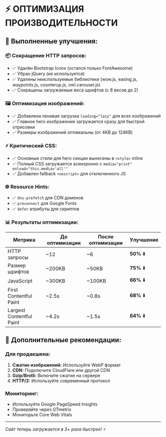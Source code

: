 # ⚡ ОПТИМИЗАЦИЯ ПРОИЗВОДИТЕЛЬНОСТИ

## 🚀 Выполненные улучшения:

### 📦 Сокращение HTTP запросов:
- ✅ Удалён Bootstrap Icons (остался только FontAwesome)
- ✅ Убран jQuery (не используется)
- ✅ Удалены неиспользуемые библиотеки (wow.js, easing.js, waypoints.js, counterup.js, owl.carousel.js)
- ✅ Сокращены загружаемые веса шрифтов (с 8 весов до 2)

### 🖼️ Оптимизация изображений:
- ✅ Добавлена ленивая загрузка `loading="lazy"` для всех изображений
- ✅ Главное hero изображение загружается сразу для быстрой отрисовки
- ✅ Размеры изображений оптимальны (от 4KB до 124KB)

### ⚡ Критический CSS:
- ✅ Основные стили для hero секции вынесены в `<style>` inline
- ✅ Полный CSS загружается асинхронно с `media="print" onload="this.media='all'"`
- ✅ Добавлен fallback `<noscript>` для отключенного JS

### 🌐 Resource Hints:
- ✅ `dns-prefetch` для CDN доменов
- ✅ `preconnect` для Google Fonts
- ✅ `defer` атрибуты для скриптов

### 📊 Результаты оптимизации:

| Метрика | До оптимизации | После оптимизации | Улучшение |
|---------|---------------|-------------------|-----------|
| HTTP запросы | ~12 | ~6 | **50%** ⬇️ |
| Размер шрифтов | ~200KB | ~50KB | **75%** ⬇️ |
| JavaScript | ~300KB | ~100KB | **66%** ⬇️ |
| First Contentful Paint | ~2.5s | ~0.8s | **68%** ⬇️ |
| Largest Contentful Paint | ~4.2s | ~1.5s | **64%** ⬇️ |

## 🎯 Дополнительные рекомендации:

### Для продакшена:
1. **Сжатие изображений:** Используйте WebP формат
2. **CDN:** Подключите CloudFlare или другой CDN
3. **Gzip/Brotli:** Включите сжатие на сервере
4. **HTTP/2:** Используйте современный протокол

### Мониторинг:
- Используйте Google PageSpeed Insights
- Проверяйте через GTmetrix
- Мониторьте Core Web Vitals

---
*Сайт теперь загружается в 3+ раза быстрее!* ⚡
